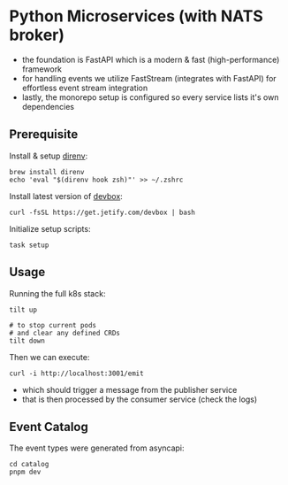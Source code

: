 # Python Microservices (with NATS broker)

- the foundation is FastAPI which is a modern & fast (high-performance) framework
- for handling events we utilize FastStream (integrates with FastAPI) for effortless event stream integration
- lastly, the monorepo setup is configured so every service lists it's own dependencies

## Prerequisite

Install & setup [direnv](https://direnv.net/):

```
brew install direnv
echo 'eval "$(direnv hook zsh)"' >> ~/.zshrc
```

Install latest version of [devbox](https://www.jetify.com/devbox/):

```
curl -fsSL https://get.jetify.com/devbox | bash
```

Initialize setup scripts:

```
task setup
```

## Usage

Running the full k8s stack:

```
tilt up

# to stop current pods
# and clear any defined CRDs
tilt down
```

Then we can execute:

```
curl -i http://localhost:3001/emit
```

- which should trigger a message from the publisher service
- that is then processed by the consumer service (check the logs)


## Event Catalog

The event types were generated from asyncapi:

```
cd catalog
pnpm dev
```